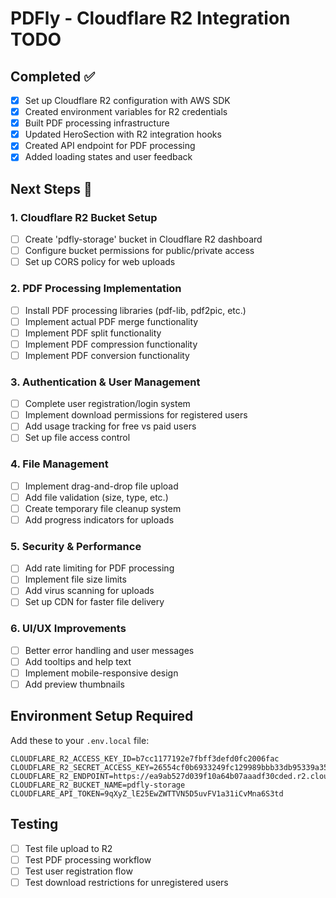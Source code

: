 # PDFly - Cloudflare R2 Integration TODO

## Completed ✅

- [x] Set up Cloudflare R2 configuration with AWS SDK
- [x] Created environment variables for R2 credentials
- [x] Built PDF processing infrastructure
- [x] Updated HeroSection with R2 integration hooks
- [x] Created API endpoint for PDF processing
- [x] Added loading states and user feedback

## Next Steps 🔧

### 1. Cloudflare R2 Bucket Setup

- [ ] Create 'pdfly-storage' bucket in Cloudflare R2 dashboard
- [ ] Configure bucket permissions for public/private access
- [ ] Set up CORS policy for web uploads

### 2. PDF Processing Implementation

- [ ] Install PDF processing libraries (pdf-lib, pdf2pic, etc.)
- [ ] Implement actual PDF merge functionality
- [ ] Implement PDF split functionality
- [ ] Implement PDF compression functionality
- [ ] Implement PDF conversion functionality

### 3. Authentication & User Management

- [ ] Complete user registration/login system
- [ ] Implement download permissions for registered users
- [ ] Add usage tracking for free vs paid users
- [ ] Set up file access control

### 4. File Management

- [ ] Implement drag-and-drop file upload
- [ ] Add file validation (size, type, etc.)
- [ ] Create temporary file cleanup system
- [ ] Add progress indicators for uploads

### 5. Security & Performance

- [ ] Add rate limiting for PDF processing
- [ ] Implement file size limits
- [ ] Add virus scanning for uploads
- [ ] Set up CDN for faster file delivery

### 6. UI/UX Improvements

- [ ] Better error handling and user messages
- [ ] Add tooltips and help text
- [ ] Implement mobile-responsive design
- [ ] Add preview thumbnails

## Environment Setup Required

Add these to your `.env.local` file:

```
CLOUDFLARE_R2_ACCESS_KEY_ID=b7cc1177192e7fbff3defd0fc2006fac
CLOUDFLARE_R2_SECRET_ACCESS_KEY=26554cf0b6933249fc129989bbb33db95339a3574ab84f09494061289f8183fe
CLOUDFLARE_R2_ENDPOINT=https://ea9ab527d039f10a64b07aaadf30cded.r2.cloudflarestorage.com
CLOUDFLARE_R2_BUCKET_NAME=pdfly-storage
CLOUDFLARE_API_TOKEN=9qXyZ_lE25EwZWTTVN5D5uvFV1a31iCvMna6S3td
```

## Testing

- [ ] Test file upload to R2
- [ ] Test PDF processing workflow
- [ ] Test user registration flow
- [ ] Test download restrictions for unregistered users
